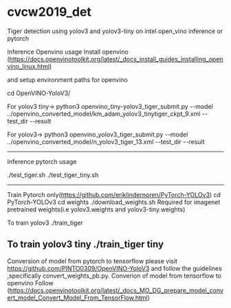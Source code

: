 # cvcw2019_det
Tiger detection using  yolov3 and yolov3-tiny on intel open_vino inference or pytorch

Inference Openvino usage
Install openvino (https://docs.openvinotoolkit.org/latest/_docs_install_guides_installing_openvino_linux.html)

and setup environment paths for openvino

cd OpenVINO-YoloV3/

For yolov3 tiny->
python3 openvino_tiny-yolov3_tiger_submit.py --model ../openvino_converted_model/km_adam_yolov3_tinytiger_ckpt_9.xml --test_dir <dir-to-test> --result <result-file>

For yolov3->
python3 openvino_yolov3_tiger_submit.py --model ../openvino_converted_model/n_yolov3_tiger_13.xml --test_dir <dir-to-test> --result <result-file>

------------------------------------------------------------
Inference pytorch usage

./test_tiger.sh <test-dir> <result-filename>
./test_tiger_tiny.sh <test-dir> <result-filename>

-----------------------------------------------------------
Train 
Pytorch only(https://github.com/eriklindernoren/PyTorch-YOLOv3)
cd PyTorch-YOLOv3
cd weights
./download_weights.sh
Required for imagenet pretrained weights(i.e yolov3.weights and yolov3-tiny.weights)


To train  yolov3
./train_tiger

To train yolov3 tiny
./train_tiger tiny
---------------------------------------------------------
Conversion of model from pytorch to tensorflow
please visit https://github.com/PINTO0309/OpenVINO-YoloV3  and follow the guidelines ,specifically convert_weights_pb.py.
Converion of model from tensorflow  to openvino
Follow (https://docs.openvinotoolkit.org/latest/_docs_MO_DG_prepare_model_convert_model_Convert_Model_From_TensorFlow.html)





